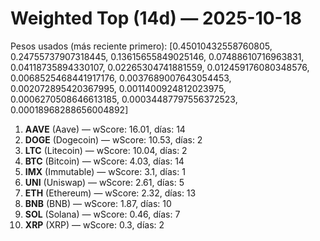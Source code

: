 # Weighted Top (14d) — 2025-10-18
Pesos usados (más reciente primero): [0.45010432558760805, 0.24755737907318445, 0.13615655849025146, 0.07488610716963831, 0.04118735894330107, 0.02265304741881559, 0.012459176080348576, 0.0068525468441917176, 0.0037689007643054453, 0.002072895420367995, 0.0011400924812023975, 0.0006270508646613185, 0.00034487797556372523, 0.00018968288656004892]
1. **AAVE** (Aave) — wScore: 16.01, días: 14
2. **DOGE** (Dogecoin) — wScore: 10.53, días: 2
3. **LTC** (Litecoin) — wScore: 10.04, días: 2
4. **BTC** (Bitcoin) — wScore: 4.03, días: 14
5. **IMX** (Immutable) — wScore: 3.1, días: 1
6. **UNI** (Uniswap) — wScore: 2.61, días: 5
7. **ETH** (Ethereum) — wScore: 2.32, días: 13
8. **BNB** (BNB) — wScore: 1.87, días: 10
9. **SOL** (Solana) — wScore: 0.46, días: 7
10. **XRP** (XRP) — wScore: 0.3, días: 2